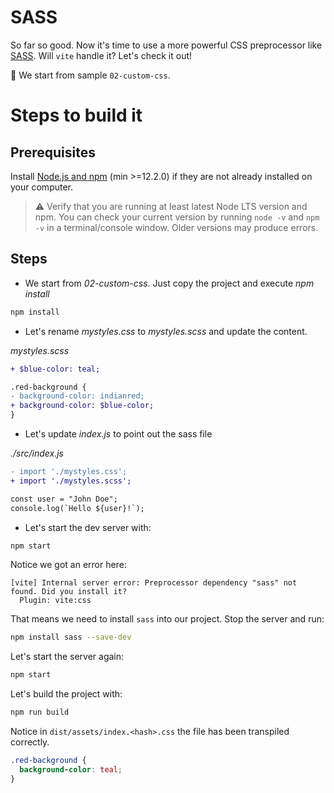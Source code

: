 # SASS

So far so good. Now it's time to use a more powerful CSS preprocessor like [SASS](https://sass-lang.com/). Will `vite` handle it? Let's check it out!

📌 We start from sample `02-custom-css`.

# Steps to build it

## Prerequisites

Install [Node.js and npm](https://nodejs.org/en/) (min >=12.2.0) if they are not already installed on your computer.

> ⚠ Verify that you are running at least latest Node LTS version and npm. You can check your current version by running `node -v` and `npm -v` in a terminal/console window. Older versions may produce errors.

## Steps

- We start from _02-custom-css_. Just copy the project and execute _npm install_

```bash
npm install
```

- Let's rename _mystyles.css_ to _mystyles.scss_ and update the content.

_mystyles.scss_

```diff
+ $blue-color: teal;

.red-background {
- background-color: indianred;
+ background-color: $blue-color;
}
```

- Let's update _index.js_ to point out the sass file

_./src/index.js_

```diff
- import './mystyles.css';
+ import './mystyles.scss';

const user = "John Doe";
console.log(`Hello ${user}!`);
```

- Let's start the dev server with:

```bash
npm start
```

Notice we got an error here:

```
[vite] Internal server error: Preprocessor dependency "sass" not found. Did you install it?
  Plugin: vite:css
```

That means we need to install `sass` into our project. Stop the server and run:

```bash
npm install sass --save-dev
```

Let's start the server again:

```bash
npm start
```

Let's build the project with:

```bash
npm run build
```

Notice in `dist/assets/index.<hash>.css` the file has been transpiled correctly.

```css
.red-background {
  background-color: teal;
}
```
